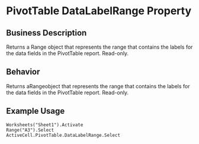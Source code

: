# PivotTable DataLabelRange Property

## Business Description
Returns a Range object that represents the range that contains the labels for the data fields in the PivotTable report. Read-only.

## Behavior
Returns aRangeobject that represents the range that contains the labels for the data fields in the PivotTable report. Read-only.

## Example Usage
```vba
Worksheets("Sheet1").Activate 
Range("A3").Select 
ActiveCell.PivotTable.DataLabelRange.Select
```